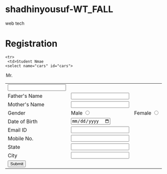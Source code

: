 # shadhinyousuf-WT_FALL
web tech 
<html>
<head>
<title>my home</title>

</head>

<body>
<h1>Registration</h1>
<form>
 <table> 
 
    <tr>
     <td>Student Nmae 
    <select name="cars" id="cars">
  <option value="mr.">Mr.</option>
 
</select> 
</td>
<td><input type="test" name="name"></td>

</tr>

<tr>
<td>Father's Name</td>
<td><input type="text" name="name"></td>

</tr>

<td>Mother's Name</td>
<td> <input type="text" name="name"></td>
</tr>

<tr>
    <td>Gender</td>
    <td> Male <input type="radio" name="gender"></td>
    <td> Female <input type="radio" name="gender"></td>

</tr>
<tr>
    <td>Date of Birth </td>
    <td><input type="date" name="dob"></td>

</tr>
<tr>
    <td>Email ID</td>
    <td> <input type="text" name="name"></td>
</tr>
<tr>
    <td>Mobile No.</td>
    <td> <input type="text" name="name"></td>
</tr>

<tr>
    <td>State</td>
    <td> <input type="text" name="name"></td>
</tr>

<tr>
    <td>City</td>
    <td> <input type="text" name="name"></td>
</tr>
<tr>
<td><input type="submit" name="enter"></td>

</tr>



</table>

</form>



</body>

</html>
